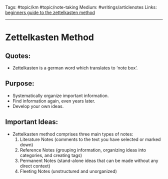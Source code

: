 Tags: #topic/km #topic/note-taking 
Medium: #writings/articlenotes 
Links: [beginners guide to the zettelkasten method](https://zenkit.com/en/blog/a-beginners-guide-to-the-zettelkasten-method/)
___
# Zettelkasten Method

## Quotes:
- Zettelkasten is a german word which translates to ‘note box’.

## Purpose:
-   Systematically organize important information.
-   Find information again, even years later.
-   Develop your own ideas.

## Important Ideas:
- Zettelkasten method comprises three main types of notes:
	1.  Literature Notes (comments to the text you have selected or marked down)
	2.  Reference Notes (grouping information, organizing ideas into categories, and creating tags)
	3.  Permanent Notes (stand-alone ideas that can be made without any direct context)
	4.  Fleeting Notes (unstructured and unorganized)

